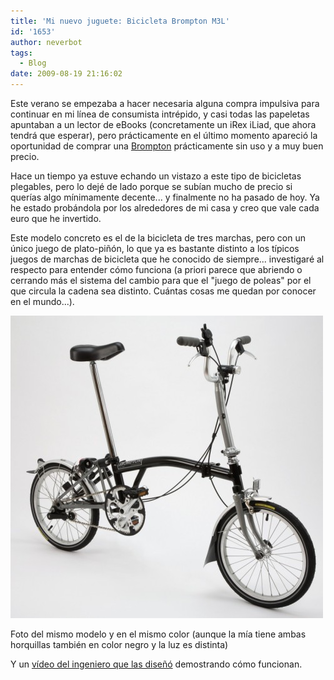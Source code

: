 ```yaml
---
title: 'Mi nuevo juguete: Bicicleta Brompton M3L'
id: '1653'
author: neverbot
tags:
  - Blog
date: 2009-08-19 21:16:02
---
```


Este verano se empezaba a hacer necesaria alguna compra impulsiva para continuar en mi línea de consumista intrépido, y casi todas las papeletas apuntaban a un lector de eBooks (concretamente un iRex iLiad, que ahora tendrá que esperar), pero prácticamente en el último momento apareció la oportunidad de comprar una [Brompton](http://www.brompton.co.uk/) prácticamente sin uso y a muy buen precio.

Hace un tiempo ya estuve echando un vistazo a este tipo de bicicletas plegables, pero lo dejé de lado porque se subían mucho de precio si querías algo mínimamente decente... y finalmente no ha pasado de hoy. Ya he estado probándola por los alrededores de mi casa y creo que vale cada euro que he invertido.

Este modelo concreto es el de la bicicleta de tres marchas, pero con un único juego de plato-piñón, lo que ya es bastante distinto a los típicos juegos de marchas de bicicleta que he conocido de siempre... investigaré al respecto para entender cómo funciona (a priori parece que abriendo o cerrando más el sistema del cambio para que el "juego de poleas" por el que circula la cadena sea distinto. Cuántas cosas me quedan por conocer en el mundo...).

![brompton m3l](./mi-nuevo-juguete-bicicleta-brompton-m3l/brompton-m3l.jpg "brompton m3l")

Foto del mismo modelo y en el mismo color (aunque la mía tiene ambas horquillas también en color negro y la luz es distinta)

Y un [vídeo del ingeniero que las diseñó](https://www.youtube.com/watch?v=pNnOdoUn3kg) demostrando cómo funcionan.